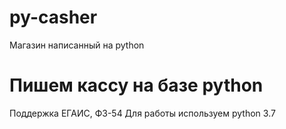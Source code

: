 # py-casher
Магазин написанный на python 
# Пишем кассу на базе python 
Поддержка ЕГАИС, ФЗ-54
Для работы используем python 3.7
